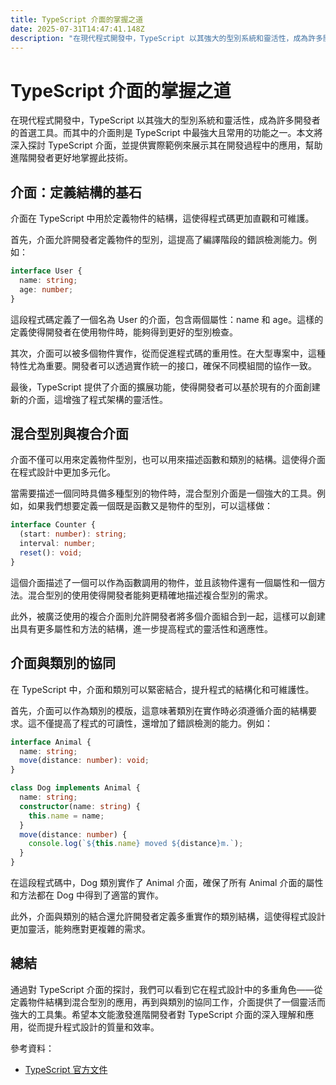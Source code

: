 ```yaml
---
title: TypeScript 介面的掌握之道
date: 2025-07-31T14:47:41.148Z
description: "在現代程式開發中，TypeScript 以其強大的型別系統和靈活性，成為許多開發者的首選工具。而其中的介面則是 TypeScript 中最強大且常用的功能之一。本文將深入探討 TypeScript 介面，並提供實際範例來展示其在開發過程中的應用，幫助進階開發者更好地掌握此技術。"
---
```


# TypeScript 介面的掌握之道

在現代程式開發中，TypeScript 以其強大的型別系統和靈活性，成為許多開發者的首選工具。而其中的介面則是 TypeScript 中最強大且常用的功能之一。本文將深入探討 TypeScript 介面，並提供實際範例來展示其在開發過程中的應用，幫助進階開發者更好地掌握此技術。

## 介面：定義結構的基石

介面在 TypeScript 中用於定義物件的結構，這使得程式碼更加直觀和可維護。

首先，介面允許開發者定義物件的型別，這提高了編譯階段的錯誤檢測能力。例如：

```typescript
interface User {
  name: string;
  age: number;
}
```

這段程式碼定義了一個名為 User 的介面，包含兩個屬性：name 和 age。這樣的定義使得開發者在使用物件時，能夠得到更好的型別檢查。

其次，介面可以被多個物件實作，從而促進程式碼的重用性。在大型專案中，這種特性尤為重要。開發者可以透過實作統一的接口，確保不同模組間的協作一致。

最後，TypeScript 提供了介面的擴展功能，使得開發者可以基於現有的介面創建新的介面，這增強了程式架構的靈活性。

## 混合型別與複合介面

介面不僅可以用來定義物件型別，也可以用來描述函數和類別的結構。這使得介面在程式設計中更加多元化。

當需要描述一個同時具備多種型別的物件時，混合型別介面是一個強大的工具。例如，如果我們想要定義一個既是函數又是物件的型別，可以這樣做：

```typescript
interface Counter {
  (start: number): string;
  interval: number;
  reset(): void;
}
```

這個介面描述了一個可以作為函數調用的物件，並且該物件還有一個屬性和一個方法。混合型別的使用使得開發者能夠更精確地描述複合型別的需求。

此外，被廣泛使用的複合介面則允許開發者將多個介面組合到一起，這樣可以創建出具有更多屬性和方法的結構，進一步提高程式的靈活性和適應性。

## 介面與類別的協同

在 TypeScript 中，介面和類別可以緊密結合，提升程式的結構化和可維護性。

首先，介面可以作為類別的模版，這意味著類別在實作時必須遵循介面的結構要求。這不僅提高了程式的可讀性，還增加了錯誤檢測的能力。例如：

```typescript
interface Animal {
  name: string;
  move(distance: number): void;
}

class Dog implements Animal {
  name: string;
  constructor(name: string) {
    this.name = name;
  }
  move(distance: number) {
    console.log(`${this.name} moved ${distance}m.`);
  }
}
```

在這段程式碼中，Dog 類別實作了 Animal 介面，確保了所有 Animal 介面的屬性和方法都在 Dog 中得到了適當的實作。

此外，介面與類別的結合還允許開發者定義多重實作的類別結構，這使得程式設計更加靈活，能夠應對更複雜的需求。

## 總結

通過對 TypeScript 介面的探討，我們可以看到它在程式設計中的多重角色——從定義物件結構到混合型別的應用，再到與類別的協同工作，介面提供了一個靈活而強大的工具集。希望本文能激發進階開發者對 TypeScript 介面的深入理解和應用，從而提升程式設計的質量和效率。

參考資料：
- [TypeScript 官方文件](https://www.typescriptlang.org/docs/handbook/interfaces.html)